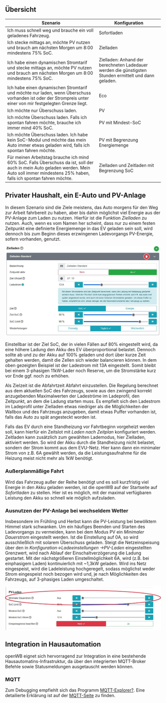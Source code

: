 ## Übersicht
| Szenario      | Konfiguration      |
|---------------|---------------|
|Ich muss schnell weg und brauche ein voll geladenes Fahrzeug. | Sofortladen |
|Ich stecke mittags an, möchte PV nutzen und brauch am nächsten Morgen um 8:00 mindestens 75% SoC. | Zielladen |
|Ich habe einen dynamischen Stromtarif und stecke mittags an, möchte PV nutzen und brauch am nächsten Morgen um 8:00 mindestens 75% SoC. | Zielladen: Anhand der berechneten Ladedauer werden die günstigsten Stunden ermittelt und dann geladen.|
|Ich habe einen dynamischen Stromtarif und möchte nur laden, wenn Überschuss vorhanden ist oder der Strompreis unter einer von mir festgelegten Grenze liegt. | Eco |
|Ich möchte nur Überschuss laden. | PV |
|Ich möchte Überschuss laden. Falls ich spontan fahren möchte, brauche ich immer mind 40% SoC. | PV mit Mindest-SoC |
|Ich möchte Überschuss laden. Ich habe kein SoC-Modul und möchte das mein Auto immer etwas geladen wird, falls ich spontan fahren möchte. | PV mit Begrenzung Energiemenge |
|Für meinen Arbeitstag brauche ich mind 60% SoC. Falls Überschuss da ist, soll der auch in mein Auto geladen werden. Mein Auto soll immer mindestens 25% haben, falls ich spontan fahren möchte.  | Zielladen und Zeitladen mit Begrenzung SoC |
## Privater Haushalt, ein E-Auto und PV-Anlage

In diesem Szenario sind die Ziele meistens, das Auto morgens für den Weg zur Arbeit fahrbereit zu haben, aber bis dahin möglichst viel Energie aus der PV-Anlage zum Laden zu nutzen.
Hierfür ist die Funktion *Zielladen* zu nutzen. Auch, wenn es vom Namen her scheint, dass nur zu einem festen Zeitpunkt eine definierte Energiemenge in das EV geladen sein soll, wird dennoch bis zum Beginn dieses erzwingenen Ladevorgangs PV-Energie, sofern vorhanden, genutzt.

![Zielladen](pictures/Anwendungsfaelle_zielladen.jpg)

Einstellbar ist der Ziel SoC, der in vielen Fällen auf 80% eingestellt wird, da eine höhere Ladung den Akku des EV überproportional belastet. Dennoch sollte ab und zu der Akku auf 100% geladen und dort über kurze Zeit gehalten werden, damit die Zellen sich wieder balancieren können.
In dem oben gezeigten Beispiel ist der Ladestrom mit 13A eingestellt. Somit bleibt bei einem 3-phasigen 11kW-Lader noch Reserve, um die Stromstärke kurz vor Ende ggf. noch zu erhöhen.

Als Zielzeit ist die Abfahrtzeit Abfahrt einzustellen. Die Regelung berechnet aus dem aktuellen SoC des Fahrzeugs, sowie aus den zwingend korrekt anzugebenden Maximalwerten der Ladeströme im Ladeprofil, den Zeitpunkt, an dem die Ladung starten muss.
Es empfielt sich den Ladestrom im Ladeprofil unter Zielladen etwas niedriger als die Möglichkeiten der Wallbox und des Fahrzeugs anzugeben, damit etwas Puffer vorhanden ist, falls das Auto zu spät angesteckt worden ist.

Falls das EV durch eine Standheizung vor Fahrtbeginn vorgeheizt werden soll, kann hierfür ein Zeitslot mit _Laden nach Zeitplan_ konfiguriert werden. Zeitladen kann zusätzlich zum gewählten Lademodus, hier Zielladen, aktiviert werden. So wird der Akku durch die Standheizung nicht belastet, sondern der Strom kommt aus dem EVU-Netz. Hier kann dann ein minimaler Strom von z.B. 6A gewählt werden, da die Leistungsaufnahme für die Heizung meist nicht mehr als 1kW benötigt.

### Außerplanmäßige Fahrt

Wird das Fahrzeug außer der Reihe benötigt und es soll kurzfristig viel Energie in den Akku geladen werden, ist die openWB auf der Startseite auf *Sofortladen* zu stellen. Hier ist es möglich, mit der maximal verfügbaren Leistung den Akku so schnell wie möglich aufzuladen.

### Ausnutzen der PV-Anlage bei wechseldem Wetter

Insbesondere im Frühling und Herbst kann die PV-Leistung bei bewölktem Himmel stark schwanken. Um ein häufiges Beenden und Starten des Ladevorgangs zu vermeiden, kann bei dem Modus PV ein *Minimaler Dauerstrom* eingestellt werden.
Ist die Einstellung auf 0A, so wird ausschließlich mit solarem Überschuss geladen. Steigt die Netzeinspeisung über den in _Konfiguration->Ladeeinstellungen ->PV-Laden_ eingestellten Grenzwert, wird nach Ablauf der Einschaltverzögerung die Ladung gestartet. Mit der nächstgrößeren Einstellmöglichkeit 6A, wird (z.B. bei einphasigem Laden) kontinuierlich mit ~1,3kW geladen. Wird ins Netz eingespeist, wird die Ladeleistung hochgeregelt, sodass möglichst weder Strom eingespeist noch bezogen wird und, je nach Möglichkeiten des Fahrzeugs, auf 3-phasiges Laden umgeschaltet.

![PV-Min](pictures/Anwendungsfaelle_minStrom.jpg)

## Integration in Hausautomation

openWB eignet sich hervorragend zur Integration in eine bestehende Hausautomatins-Infrastruktur, da über den integrierten MQTT-Broker Befehle sowie Statusmeldungen ausgetauscht werden können.

### MQTT

Zum Debugging empfiehlt sich das Programm [MQTT-Explorer?](http://mqtt-explorer.com/).
Eine detailierte Erklärung ist auf der [MQTT-Seite](https://github.com/openWB/core/wiki/MQTT) zu finden.
